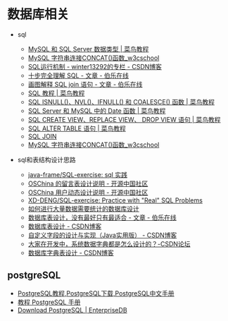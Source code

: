 # 数据库相关

* sql
   * <A HREF="http://www.runoob.com/sql/sql-datatypes.html">MySQL 和 SQL Server 数据类型 | 菜鸟教程</A>
   * <A HREF="https://www.w3cschool.cn/mysql/5nab1ptx.html">MySQL 字符串连接CONCAT()函数_w3cschool</A>
   * <A HREF="http://blog.csdn.net/winter13292/article/details/18138561">SQL运行机制 - winter13292的专栏 - CSDN博客</A>
   * <A HREF="http://blog.jobbole.com/55086/">十步完全理解 SQL - 文章 - 伯乐在线</A>
   * <A HREF="http://blog.jobbole.com/40443/">画图解释 SQL join 语句 - 文章 - 伯乐在线</A>
   * <A HREF="http://www.runoob.com/sql/sql-tutorial.html">SQL 教程 | 菜鸟教程</A>
   * <A HREF="http://www.runoob.com/sql/sql-isnull.html">SQL ISNULL()、NVL()、IFNULL() 和 COALESCE() 函数 | 菜鸟教程</A>
   * <A HREF="http://www.runoob.com/sql/sql-dates.html">SQL Server 和 MySQL 中的 Date 函数 | 菜鸟教程</A>
   * <A HREF="http://www.runoob.com/sql/sql-view.html">SQL CREATE VIEW、REPLACE VIEW、 DROP VIEW 语句 | 菜鸟教程</A>
   * <A HREF="http://www.runoob.com/sql/sql-alter.html">SQL ALTER TABLE 语句 | 菜鸟教程</A>
   * <A HREF="http://www.w3school.com.cn/sql/sql_join.asp">SQL JOIN</A>
   * <A HREF="https://www.w3cschool.cn/mysql/5nab1ptx.html">MySQL 字符串连接CONCAT()函数_w3cschool</A>


* sql和表结构设计思路
   * <A HREF="https://github.com/java-frame/SQL-exercise">java-frame/SQL-exercise: sql 实践</A>
   * <A HREF="https://www.oschina.net/question/12_70252">OSChina 的留言表设计说明 - 开源中国社区</A>
   * <A HREF="https://www.oschina.net/question/12_70587">OSChina 用户动态设计说明 - 开源中国社区</A>
   * <A HREF="https://github.com/XD-DENG/SQL-exercise">XD-DENG/SQL-exercise: Practice with &quot;Real&quot; SQL Problems</A>
   * <A HREF="http://www.360doc.com/content/14/1205/09/7534118_430525509.shtml">如何进行大量数据需要统计的数据库设计</A>
   * <A HREF="http://blog.jobbole.com/111111/">数据库表设计，没有最好只有最适合 - 文章 - 伯乐在线</A>
   * <A HREF="https://blog.csdn.net/jasonhui512/article/details/53134054">数据库表设计 - CSDN博客</A>
   * <A HREF="https://blog.csdn.net/ytangdigl/article/details/70145910">自定义字段的设计与实现（Java实用版） - CSDN博客</A>
   * <A HREF="https://bbs.csdn.net/topics/392270154">大家在开发中，系统数据字典都是怎么设计的？-CSDN论坛</A>
   * <A HREF="https://blog.csdn.net/sky786905664/article/details/52674199">数据库字典表设计 - CSDN博客</A>

## postgreSQL
   * <A HREF="http://www.yiibai.com/html/postgresql/">PostgreSQL教程,PostgreSQL下载,PostgreSQL中文手册</A>
   * <A HREF="http://www.php100.com/manual/PostgreSQL8/tutorial.html">教程 PostgreSQL 手册</A>
   * <A HREF="http://www.enterprisedb.com/products-services-training/pgdownload">Download PostgreSQL | EnterpriseDB</A>

